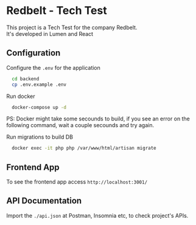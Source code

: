# Redbelt - Tech Test

This project is a Tech Test for the company Redbelt. \
It's developed in Lumen and React

## Configuration

Configure the `.env` for the application
```bash
  cd backend
  cp .env.example .env
```

Run docker
```bash
  docker-compose up -d
```
PS: Docker might take some secounds to build, if you see an error on the following command, wait a couple secounds and try again.

Run migrations to build DB
```bash
  docker exec -it php php /var/www/html/artisan migrate
```

## Frontend App

To see the frontend app access `http://localhost:3001/`

## API Documentation

Import the `./api.json` at Postman, Insomnia etc, to check project's APIs.
